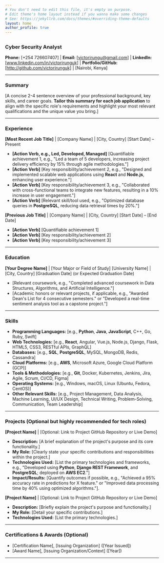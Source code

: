 ```yaml
---
# You don't need to edit this file, it's empty on purpose.
# Edit theme's home layout instead if you wanna make some changes
# See: https://jekyllrb.com/docs/themes/#overriding-theme-defaults
layout: home
author_profile: true
---
```

## 
### Cyber Security Analyst

**Phone:** [+254 726607407] | 
**Email:** [victorirungu@gmail.com] | 
**LinkedIn:** [www.linkedin.com/in/victorirunguk] | 
**Portfolio/GitHub:** [http://github.com/victorirunguk] |
[Nairobi, Kenya]

---

### **Summary**
[A concise 2-4 sentence overview of your professional background, key skills, and career goals. **Tailor this summary for each job application** to align with the specific role's requirements and highlight your most relevant qualifications and the unique value you bring.]

---

### **Experience**

**[Most Recent Job Title]** | [Company Name] | [City, Country]
[Start Date] – Present
* **[Action Verb, e.g., Led, Developed, Managed]** [Quantifiable achievement 1, e.g., "Led a team of 5 developers, increasing project delivery efficiency by 15% through agile methodologies."]
* **[Action Verb]** [Key responsibility/achievement 2, e.g., "Designed and implemented scalable web applications using **React** and **Node.js**, enhancing user experience."]
* **[Action Verb]** [Key responsibility/achievement 3, e.g., "Collaborated with cross-functional teams to integrate new features, resulting in a 10% increase in user engagement."]
* **[Action Verb]** [Relevant skill/tool used, e.g., "Optimized database queries in **PostgreSQL**, reducing data retrieval times by 20%."]

**[Previous Job Title]** | [Company Name] | [City, Country]
[Start Date] – [End Date]
* **[Action Verb]** [Quantifiable achievement 1]
* **[Action Verb]** [Key responsibility/achievement 2]
* **[Action Verb]** [Key responsibility/achievement 3]

---

### **Education**

**[Your Degree Name]** | [Your Major or Field of Study]
[University Name] | [City, Country]
[Graduation Date] (or Expected Graduation Date)
* [Relevant coursework, e.g., "Completed advanced coursework in Data Structures, Algorithms, and Artificial Intelligence."]
* [Academic honors or relevant projects, if applicable, e.g., "Awarded Dean's List for 4 consecutive semesters." or "Developed a real-time sentiment analysis tool as a capstone project."]

---

### **Skills**

* **Programming Languages:** [e.g., **Python**, **Java**, **JavaScript**, C++, Go, Ruby, Swift]
* **Web Technologies:** [e.g., **React**, Angular, Vue.js, Node.js, Django, Flask, HTML5, CSS3, RESTful APIs, GraphQL]
* **Databases:** [e.g., **SQL**, **PostgreSQL**, MySQL, MongoDB, Redis, Cassandra]
* **Cloud Platforms:** [e.g., **AWS**, Microsoft Azure, Google Cloud Platform (GCP)]
* **Tools & Methodologies:** [e.g., **Git**, Docker, Kubernetes, Jenkins, Jira, Agile, Scrum, CI/CD, Figma]
* **Operating Systems:** [e.g., Windows, macOS, Linux (Ubuntu, Fedora, CentOS)]
* **Other Relevant Skills:** [e.g., Project Management, Data Analysis, Machine Learning, UI/UX Design, Technical Writing, Problem-Solving, Communication, Team Leadership]

---

### **Projects (Optional but highly recommended for tech roles)**

**[Project Name]** | [Optional: Link to Project GitHub Repository or Live Demo]
* **Description:** [A brief explanation of the project's purpose and its core functionality.]
* **My Role:** [Clearly state your specific contributions and responsibilities within the project.]
* **Technologies Used:** [List the primary technologies and frameworks, e.g., "Developed using **Python**, **Django REST Framework**, and **PostgreSQL**; deployed on **AWS EC2**."]
* **Impact/Results:** [Quantify outcomes if possible, e.g., "Achieved a 95% accuracy rate in predictions for X feature." or "Improved data processing time by 40% using optimized algorithms."].

**[Project Name]** | [Optional: Link to Project GitHub Repository or Live Demo]
* **Description:** [Briefly explain the project's purpose and functionality.]
* **My Role:** [Detail your specific contributions.]
* **Technologies Used:** [List the primary technologies.]

---

### **Certifications & Awards (Optional)**

* [Certification Name], [Issuing Organization] ([Year Issued])
* [Award Name], [Issuing Organization/Context] ([Year])

---
